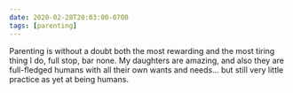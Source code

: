 ```yaml
---
date: 2020-02-28T20:03:00-0700
tags: [parenting]
---
```


Parenting is without a doubt both the most rewarding and the most tiring thing I do, full stop, bar none. My daughters are amazing, and also they are full-fledged humans with all their own wants and needs… but still very little practice as yet at being humans.